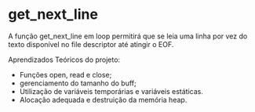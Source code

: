 # get_next_line
A função get_next_line em loop permitirá que se leia uma linha por vez do texto disponível no file descriptor até atingir o EOF.

Aprendizados Teóricos do projeto:

- Funções open, read e close;
- gerenciamento do tamanho do buff;
- Utilização de variáveis temporárias e variáveis estáticas.
- Alocação adequada e destruição da memória heap.

